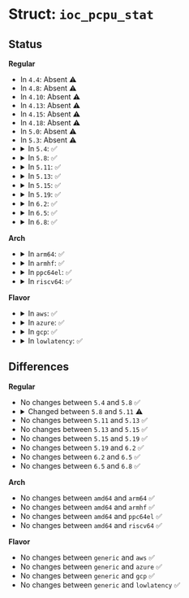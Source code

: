 # Struct: <code>ioc_pcpu_stat</code>

## Status
<b>Regular</b>
<ul>
<li>
In <code>4.4</code>: Absent ⚠️
</li>
<li>
In <code>4.8</code>: Absent ⚠️
</li>
<li>
In <code>4.10</code>: Absent ⚠️
</li>
<li>
In <code>4.13</code>: Absent ⚠️
</li>
<li>
In <code>4.15</code>: Absent ⚠️
</li>
<li>
In <code>4.18</code>: Absent ⚠️
</li>
<li>
In <code>5.0</code>: Absent ⚠️
</li>
<li>
In <code>5.3</code>: Absent ⚠️
</li>
<li>
<details>
<summary>In <code>5.4</code>: ✅</summary>

```c
struct ioc_pcpu_stat {
    struct ioc_missed missed[2];
    u64 rq_wait_ns;
    u64 last_rq_wait_ns;
};
```
</details>
</li>
<li>
<details>
<summary>In <code>5.8</code>: ✅</summary>

```c
struct ioc_pcpu_stat {
    struct ioc_missed missed[2];
    u64 rq_wait_ns;
    u64 last_rq_wait_ns;
};
```
</details>
</li>
<li>
<details>
<summary>In <code>5.11</code>: ✅</summary>

```c
struct ioc_pcpu_stat {
    struct ioc_missed missed[2];
    local64_t rq_wait_ns;
    u64 last_rq_wait_ns;
};
```
</details>
</li>
<li>
<details>
<summary>In <code>5.13</code>: ✅</summary>

```c
struct ioc_pcpu_stat {
    struct ioc_missed missed[2];
    local64_t rq_wait_ns;
    u64 last_rq_wait_ns;
};
```
</details>
</li>
<li>
<details>
<summary>In <code>5.15</code>: ✅</summary>

```c
struct ioc_pcpu_stat {
    struct ioc_missed missed[2];
    local64_t rq_wait_ns;
    u64 last_rq_wait_ns;
};
```
</details>
</li>
<li>
<details>
<summary>In <code>5.19</code>: ✅</summary>

```c
struct ioc_pcpu_stat {
    struct ioc_missed missed[2];
    local64_t rq_wait_ns;
    u64 last_rq_wait_ns;
};
```
</details>
</li>
<li>
<details>
<summary>In <code>6.2</code>: ✅</summary>

```c
struct ioc_pcpu_stat {
    struct ioc_missed missed[2];
    local64_t rq_wait_ns;
    u64 last_rq_wait_ns;
};
```
</details>
</li>
<li>
<details>
<summary>In <code>6.5</code>: ✅</summary>

```c
struct ioc_pcpu_stat {
    struct ioc_missed missed[2];
    local64_t rq_wait_ns;
    u64 last_rq_wait_ns;
};
```
</details>
</li>
<li>
<details>
<summary>In <code>6.8</code>: ✅</summary>

```c
struct ioc_pcpu_stat {
    struct ioc_missed missed[2];
    local64_t rq_wait_ns;
    u64 last_rq_wait_ns;
};
```
</details>
</li>
</ul>
<b>Arch</b>
<ul>
<li>
<details>
<summary>In <code>arm64</code>: ✅</summary>

```c
struct ioc_pcpu_stat {
    struct ioc_missed missed[2];
    u64 rq_wait_ns;
    u64 last_rq_wait_ns;
};
```
</details>
</li>
<li>
<details>
<summary>In <code>armhf</code>: ✅</summary>

```c
struct ioc_pcpu_stat {
    struct ioc_missed missed[2];
    u64 rq_wait_ns;
    u64 last_rq_wait_ns;
};
```
</details>
</li>
<li>
<details>
<summary>In <code>ppc64el</code>: ✅</summary>

```c
struct ioc_pcpu_stat {
    struct ioc_missed missed[2];
    u64 rq_wait_ns;
    u64 last_rq_wait_ns;
};
```
</details>
</li>
<li>
<details>
<summary>In <code>riscv64</code>: ✅</summary>

```c
struct ioc_pcpu_stat {
    struct ioc_missed missed[2];
    u64 rq_wait_ns;
    u64 last_rq_wait_ns;
};
```
</details>
</li>
</ul>
<b>Flavor</b>
<ul>
<li>
<details>
<summary>In <code>aws</code>: ✅</summary>

```c
struct ioc_pcpu_stat {
    struct ioc_missed missed[2];
    u64 rq_wait_ns;
    u64 last_rq_wait_ns;
};
```
</details>
</li>
<li>
<details>
<summary>In <code>azure</code>: ✅</summary>

```c
struct ioc_pcpu_stat {
    struct ioc_missed missed[2];
    u64 rq_wait_ns;
    u64 last_rq_wait_ns;
};
```
</details>
</li>
<li>
<details>
<summary>In <code>gcp</code>: ✅</summary>

```c
struct ioc_pcpu_stat {
    struct ioc_missed missed[2];
    u64 rq_wait_ns;
    u64 last_rq_wait_ns;
};
```
</details>
</li>
<li>
<details>
<summary>In <code>lowlatency</code>: ✅</summary>

```c
struct ioc_pcpu_stat {
    struct ioc_missed missed[2];
    u64 rq_wait_ns;
    u64 last_rq_wait_ns;
};
```
</details>
</li>
</ul>

## Differences
<b>Regular</b>
<ul>
<li>
No changes between <code>5.4</code> and <code>5.8</code> ✅
</li>
<li>
<details>
<summary>Changed between <code>5.8</code> and <code>5.11</code> ⚠️</summary>
<ul>
<li>
<b>Field type changed. </b>
<code>u64 rq_wait_ns</code> ➡️ <code>local64_t rq_wait_ns</code>
</li>
</ul>
</details>
</li>
<li>
No changes between <code>5.11</code> and <code>5.13</code> ✅
</li>
<li>
No changes between <code>5.13</code> and <code>5.15</code> ✅
</li>
<li>
No changes between <code>5.15</code> and <code>5.19</code> ✅
</li>
<li>
No changes between <code>5.19</code> and <code>6.2</code> ✅
</li>
<li>
No changes between <code>6.2</code> and <code>6.5</code> ✅
</li>
<li>
No changes between <code>6.5</code> and <code>6.8</code> ✅
</li>
</ul>
<b>Arch</b>
<ul>
<li>
No changes between <code>amd64</code> and <code>arm64</code> ✅
</li>
<li>
No changes between <code>amd64</code> and <code>armhf</code> ✅
</li>
<li>
No changes between <code>amd64</code> and <code>ppc64el</code> ✅
</li>
<li>
No changes between <code>amd64</code> and <code>riscv64</code> ✅
</li>
</ul>
<b>Flavor</b>
<ul>
<li>
No changes between <code>generic</code> and <code>aws</code> ✅
</li>
<li>
No changes between <code>generic</code> and <code>azure</code> ✅
</li>
<li>
No changes between <code>generic</code> and <code>gcp</code> ✅
</li>
<li>
No changes between <code>generic</code> and <code>lowlatency</code> ✅
</li>
</ul>
